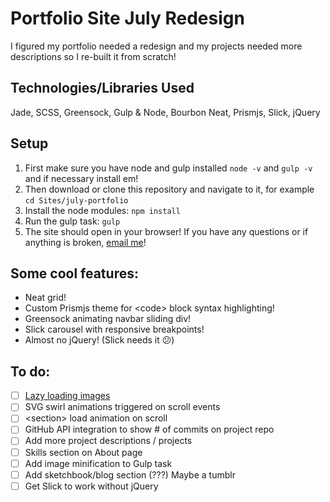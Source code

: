 # Portfolio Site July Redesign
I figured my portfolio needed a redesign and my projects needed more descriptions so I re-built it from scratch!

## Technologies/Libraries Used
Jade, SCSS, Greensock, Gulp & Node, Bourbon Neat, Prismjs, Slick, jQuery

## Setup
 1. First make sure you have node and gulp installed `node -v` and `gulp -v` and if necessary install em!
 2. Then download or clone this repository and navigate to it, for example `cd Sites/july-portfolio`
 3. Install the node modules: `npm install`
 4. Run the gulp task: `gulp`
 5. The site should open in your browser! If you have any questions or if anything is broken, [email me](mailto:hi@oskarradon.com)! 

## Some cool features:
 - Neat grid!
 - Custom Prismjs theme for &lt;code&gt; block syntax highlighting!
 - Greensock animating navbar sliding div!
 - Slick carousel with responsive breakpoints!
 - Almost no jQuery! (Slick needs it 😕)

 ## To do:
 - [ ] [Lazy loading images](https://css-tricks.com/snippets/javascript/lazy-loading-images/)
 - [ ] SVG swirl animations triggered on scroll events
 - [ ] &lt;section&gt; load animation on scroll
 - [ ] GitHub API integration to show # of commits on project repo
 - [ ] Add more project descriptions / projects
 - [ ] Skills section on About page
 - [ ] Add image minification to Gulp task
 - [ ] Add sketchbook/blog section (???) Maybe a tumblr
 - [ ] Get Slick to work without jQuery